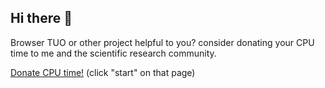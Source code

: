 ## Hi there 👋

Browser TUO or other project helpful to you? consider donating your CPU time to me and the scientific research community.

[Donate CPU time!](https://dcp.work/?bankAccount=0x86c2e2D24336ADa0EFcBe0E274b1dcCD1a41e8F2) (click "start" on that page)
